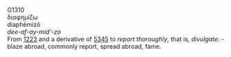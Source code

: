 G1310  
διαφημίζω  
diaphēmizō  
*dee-af-ay-mid‘-zo*  
From [1223](g1223) and a derivative of [5345](g5345) to *report*
*thoroughly*, that is, *divulgate:* - blaze abroad, commonly report,
spread abroad, fame.  
